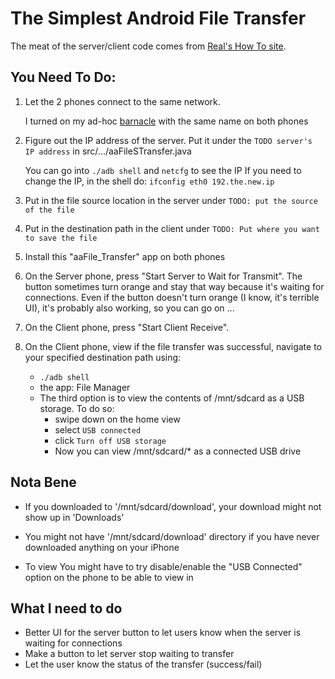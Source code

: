 The Simplest Android File Transfer
==================================

The meat of the server/client code comes from [Real's How To site][ref_site].

You Need To Do:
----------

1. Let the 2 phones connect to the same network.

    I turned on my ad-hoc [barnacle][my_barnacle] with the same name on both phones

2. Figure out the IP address of the server. Put it under the `TODO server's IP address` in src/.../aaFileSTransfer.java

    You can go into `./adb shell` and `netcfg` to see the IP
    If you need to change the IP, in the shell do: `ifconfig eth0 192.the.new.ip`

3. Put in the file source location in the server under `TODO: put the source of the file`

4. Put in the destination path in the client under `TODO: Put where you want to save the file`

5. Install this "aaFile_Transfer" app on both phones

6. On the Server phone, press "Start Server to Wait for Transmit". The button sometimes turn orange and stay that way because it's waiting for connections. Even if the button doesn't turn orange (I know, it's terrible UI), it's probably also working, so you can go on ...

7. On the Client phone, press "Start Client Receive". 

8. On the Client phone, view if the file transfer was successful, navigate to your specified destination path using:
    * `./adb shell` 
    * the app: File Manager
    * The third option is to view the contents of /mnt/sdcard as a USB storage. To do so:
        * swipe down on the home view
        * select `USB connected`
        * click `Turn off USB storage`
        * Now you can view /mnt/sdcard/* as a connected USB drive

Nota Bene
---------
 
* If you downloaded to '/mnt/sdcard/download', your download might not show up in 'Downloads'
   
* You might not have '/mnt/sdcard/download' directory if you have never downloaded anything on your iPhone

* To view You might have to try disable/enable the "USB Connected" option on the phone to be able to view in


What I need to do
-----------
* Better UI for the server button to let users know when the server is waiting for connections
* Make a button to let server stop waiting to transfer
* Let the user know the status of the transfer (success/fail)

[ref_site]: http://www.rgagnon.com/javadetails/java-0542.html
[my_barnacle]: https://github.com/haoqili/barnacle
